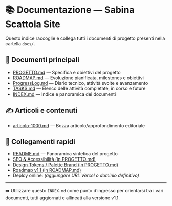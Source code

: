# 📚 Documentazione — Sabina Scattola Site

Questo indice raccoglie e collega tutti i documenti di progetto presenti nella cartella `docs/`.

## 📄 Documenti principali

- [PROGETTO.md](./PROGETTO.md) — Specifica e obiettivi del progetto
- [ROADMAP.md](./ROADMAP.md) — Evoluzione pianificata, milestones e obiettivi
- [ProgressLog.md](./ProgressLog.md) — Diario tecnico, attività svolte e avanzamento
- [TASKS.md](./TASKS.md) — Elenco delle attività completate, in corso e future
- [INDEX.md](./INDEX.md) — Indice e panoramica dei documenti

## ✍️ Articoli e contenuti

- [articolo-1000.md](./articolo-1000.md) — Bozza articolo/approfondimento editoriale

## 🔗 Collegamenti rapidi

- [README.md](../README.md) — Panoramica sintetica del progetto
- [SEO & Accessibilità (in PROGETTO.md)](./PROGETTO.md#seo--accessibilità)
- [Design Tokens / Palette Brand (in PROGETTO.md)](./PROGETTO.md#design-tokens--palette-brand)
- [Roadmap v1.1 (in ROADMAP.md)](./ROADMAP.md#roadmap-v1-1)
- Deploy online: _(aggiungere URL Vercel o dominio definitivo)_

---

➡️ Utilizzare questo `INDEX.md` come punto d’ingresso per orientarsi tra i vari documenti, tutti aggiornati e allineati alla versione v1.1.
